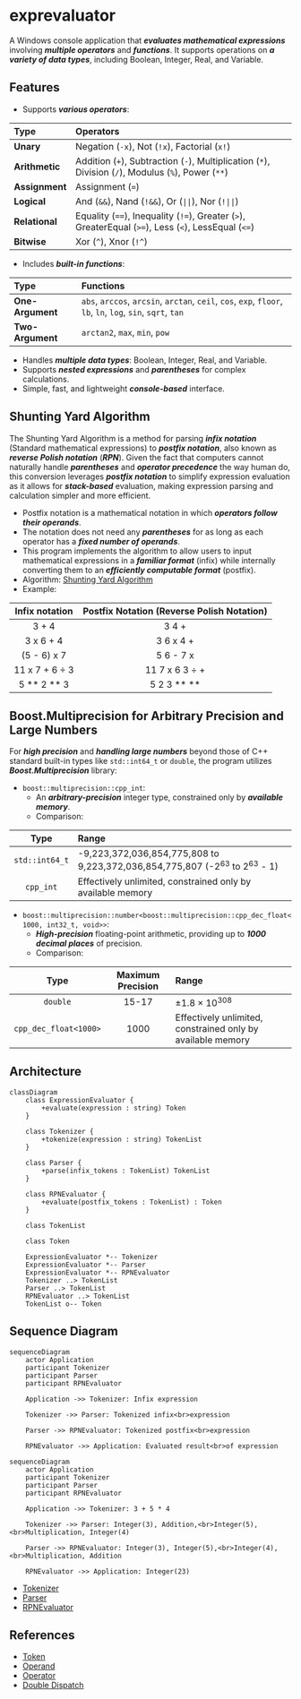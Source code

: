 # exprevaluator

A Windows console application that **_evaluates mathematical expressions_** involving **_multiple operators_** and **_functions_**. It supports operations on **_a variety of data types_**, including Boolean, Integer, Real, and Variable.

## Features

-   Supports **_various operators_**:

Type            |   Operators
:---------------|:----------------------------------------------------------------
**Unary**       |   Negation (`-x`), Not (`!x`), Factorial (`x!`)
**Arithmetic**  |   Addition (`+`), Subtraction (`-`), Multiplication (`*`), Division (`/`), Modulus (`%`), Power (`**`)
**Assignment**  |   Assignment (`=`)
**Logical**     |   And (`&&`), Nand (`!&&`), Or (`\|\|`), Nor (`!\|\|`)
**Relational**  |   Equality (`==`), Inequality (`!=`), Greater (`>`), GreaterEqual (`>=`), Less (`<`), LessEqual (`<=`)
**Bitwise**     |   Xor (`^`), Xnor (`!^`)

-   Includes **_built-in functions_**:

Type            |   Functions
:---------------|:----------------------------------------------------------------
**One-Argument**|   `abs`, `arccos`, `arcsin`, `arctan`, `ceil`, `cos`, `exp`, `floor`, `lb`, `ln`, `log`, `sin`, `sqrt`, `tan`
**Two-Argument**|   `arctan2`, `max`, `min`, `pow`

-   Handles **_multiple data types_**: Boolean, Integer, Real, and Variable.
-   Supports **_nested expressions_** and **_parentheses_** for complex calculations.
-   Simple, fast, and lightweight **_console-based_** interface.

## Shunting Yard Algorithm

The Shunting Yard Algorithm is a method for parsing **_infix notation_** (Standard mathematical expressions) to **_postfix notation_**, also known as **_reverse Polish notation_** (**_RPN_**). Given the fact that computers cannot naturally handle **_parentheses_** and **_operator precedence_** the way human do, this conversion leverages **_postfix notation_** to simplify expression evaluation as it allows for **_stack-based_** evaluation, making expression parsing and calculation simpler and more efficient.

-   Postfix notation is a mathematical notation in which **_operators follow their operands_**.
-   The notation does not need any **_parentheses_** for as long as each operator has a **_fixed number of operands_**.
-   This program implements the algorithm to allow users to input mathematical expressions in a **_familiar format_** (infix) while internally converting them to an **_efficiently computable format_** (postfix).
-   Algorithm: [Shunting Yard Algorithm](!docs/Parser.pdf)
-   Example:

Infix notation  |   Postfix Notation (Reverse Polish Notation)
:--------------:|:-----------------------------------------------------------:
3 + 4           |   3 4 +
3 x 6 + 4       |   3 6 x 4 +
(5 - 6) x 7     |   5 6 - 7 x
11 x 7 + 6 ÷ 3  |   11 7 x 6 3 ÷ +
5 ** 2 ** 3     |   5 2 3 ** **

## Boost.Multiprecision for Arbitrary Precision and Large Numbers

For **_high precision_** and **_handling large numbers_** beyond those of C++ standard built-in types like `std::int64_t` or `double`, the program utilizes **_Boost.Multiprecision_** library:

-   `boost::multiprecision::cpp_int`:
    -   An **_arbitrary-precision_** integer type, constrained only by **_available memory_**.
    -   Comparison:

Type            |   Range
:--------------:|:-----------------------------------------------------------
`std::int64_t`  |   -9,223,372,036,854,775,808 to 9,223,372,036,854,775,807 (-2<sup>63</sup> to 2<sup>63</sup> - 1)
`cpp_int`       |   Effectively unlimited, constrained only by available memory

-   `boost::multiprecision::number<boost::multiprecision::cpp_dec_float<1000, int32_t, void>>`:
    -   **_High-precision_** floating-point arithmetic, providing up to **_1000 decimal places_** of precision.
    -   Comparison:

Type                    |   Maximum Precision   |   Range
:----------------------:|:---------------------:|:-------------------------------
`double`                |   15-17               |   ±1.8 × 10<sup>308</sup>
`cpp_dec_float<1000>`   |   1000                |   Effectively unlimited, constrained only by available memory

## Architecture

```mermaid
classDiagram
    class ExpressionEvaluator {
        +evaluate(expression : string) Token
    }

    class Tokenizer {
        +tokenize(expression : string) TokenList
    }

    class Parser {
        +parse(infix_tokens : TokenList) TokenList
    }

    class RPNEvaluator {
        +evaluate(postfix_tokens : TokenList) : Token
    }

    class TokenList

    class Token

    ExpressionEvaluator *-- Tokenizer
    ExpressionEvaluator *-- Parser
    ExpressionEvaluator *-- RPNEvaluator
    Tokenizer ..> TokenList
    Parser ..> TokenList
    RPNEvaluator ..> TokenList
    TokenList o-- Token
```

## Sequence Diagram

```mermaid
sequenceDiagram
    actor Application
    participant Tokenizer
    participant Parser
    participant RPNEvaluator

    Application ->> Tokenizer: Infix expression

    Tokenizer ->> Parser: Tokenized infix<br>expression

    Parser ->> RPNEvaluator: Tokenized postfix<br>expression

    RPNEvaluator ->> Application: Evaluated result<br>of expression
```

```mermaid
sequenceDiagram
    actor Application
    participant Tokenizer
    participant Parser
    participant RPNEvaluator

    Application ->> Tokenizer: 3 + 5 * 4

    Tokenizer ->> Parser: Integer(3), Addition,<br>Integer(5),<br>Multiplication, Integer(4)

    Parser ->> RPNEvaluator: Integer(3), Integer(5),<br>Integer(4),<br>Multiplication, Addition

    RPNEvaluator ->> Application: Integer(23)
```

-   [Tokenizer](!docs/Tokenizer.pdf)
-   [Parser](!docs/Parser.pdf)
-   [RPNEvaluator](!docs/Evaluator.pdf)

## References

-   [Token](!docs/Token.md)
-   [Operand](!docs/Operand.md)
-   [Operator](!docs/Operator.md)
-   [Double Dispatch](!docs/Double%20Dispatch.md)